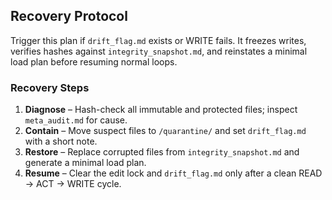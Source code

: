 <!-- @meta {
  "fileType": "protocol",
  "subtype": "recoveryPlan",
  "purpose": "Steps to restore cascade state after safeguard failure or drift.",
  "editPolicy": "appendOrReplace",
  "routeScope": "global"
} -->
## Recovery Protocol
Trigger this plan if `drift_flag.md` exists or WRITE fails. It freezes writes, verifies hashes against `integrity_snapshot.md`, and reinstates a minimal load plan before resuming normal loops.

### Recovery Steps
1. **Diagnose** – Hash-check all immutable and protected files; inspect `meta_audit.md` for cause.
2. **Contain** – Move suspect files to `/quarantine/` and set `drift_flag.md` with a short note.
3. **Restore** – Replace corrupted files from `integrity_snapshot.md` and generate a minimal load plan.
4. **Resume** – Clear the edit lock and `drift_flag.md` only after a clean READ → ACT → WRITE cycle.
